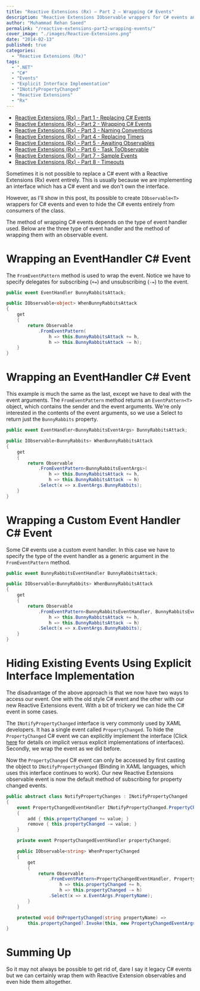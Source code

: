 ```yaml
---
title: "Reactive Extensions (Rx) – Part 2 – Wrapping C# Events"
description: "Reactive Extensions IObservable wrappers for C# events and hiding the C# events entirely from subscribers using explicit interface implementations."
author: "Muhammad Rehan Saeed"
permalink: "/reactive-extensions-part2-wrapping-events/"
cover_image: "./images/Reactive-Extensions.png"
date: "2014-02-13"
published: true
categories:
  - "Reactive Extensions (Rx)"
tags:
  - ".NET"
  - "C#"
  - "Events"
  - "Explicit Interface Implementation"
  - "INotifyPropertyChanged"
  - "Reactive Extensions"
  - "Rx"
---
```


- [Reactive Extensions (Rx) - Part 1 - Replacing C# Events](/reactive-extensions-part1-replacing-events/)
- [Reactive Extensions (Rx) - Part 2 - Wrapping C# Events](/reactive-extensions-part2-wrapping-events/)
- [Reactive Extensions (Rx) - Part 3 - Naming Conventions](/reactive-extensions-part3-naming-conventions/)
- [Reactive Extensions (Rx) - Part 4 - Replacing Timers](/reactive-extensions-part4-replacing-timers/)
- [Reactive Extensions (Rx) - Part 5 - Awaiting Observables](/reactive-extensions-part4-awaiting-observables/)
- [Reactive Extensions (Rx) - Part 6 - Task ToObservable](/reactive-extensions-part6-task-toobservable/)
- [Reactive Extensions (Rx) - Part 7 - Sample Events](/reactive-extensions-part7-sample-events/)
- [Reactive Extensions (Rx) - Part 8 - Timeouts](/reactive-extensions-rx-part-8-timeouts/)

Sometimes it is not possible to replace a C# event with a Reactive Extensions (Rx) event entirely. This is usually because we are implementing an interface which has a C# event and we don't own the interface.

However, as I'll show in this post, its possible to create `IObservable<T>` wrappers for C# events and even to hide the C# events entirely from consumers of the class.

The method of wrapping C# events depends on the type of event handler used. Below are the three type of event handler and the method of wrapping them with an observable event.

# Wrapping an EventHandler C# Event

The `FromEventPattern` method is used to wrap the event. Notice we have to specify delegates for subscribing (`+=`) and unsubscribing (`-=`) to the event.

```cs
public event EventHandler BunnyRabbitsAttack;

public IObservable<object> WhenBunnyRabbitsAttack
{
    get
    {
        return Observable
            .FromEventPattern(
                h => this.BunnyRabbitsAttack += h,
                h => this.BunnyRabbitsAttack -= h);
    }
}
```

# Wrapping an EventHandler<T> C# Event

This example is much the same as the last, except we have to deal with the event arguments. The `FromEventPattern` method returns an `EventPattern<T>` object, which contains the sender and the event arguments. We're only interested in the contents of the event arguments, so we use a Select to return just the `BunnyRabbits` property.

```cs
public event EventHandler<BunnyRabbitsEventArgs> BunnyRabbitsAttack;

public IObservable<BunnyRabbits> WhenBunnyRabbitsAttack
{
    get
    {
        return Observable
            .FromEventPattern<BunnyRabbitsEventArgs>(
                h => this.BunnyRabbitsAttack += h,
                h => this.BunnyRabbitsAttack -= h)
            .Select(x => x.EventArgs.BunnyRabbits);
    }
}
```

# Wrapping a Custom Event Handler C# Event

Some C# events use a custom event handler. In this case we have to specify the type of the event handler as a generic argument in the `FromEventPattern` method.

```cs
public event BunnyRabbitsEventHandler BunnyRabbitsAttack;

public IObservable<BunnyRabbits> WhenBunnyRabbitsAttack
{
    get
    {
        return Observable
            .FromEventPattern<BunnyRabbitsEventHandler, BunnyRabbitsEventArgs>(
                h => this.BunnyRabbitsAttack += h,
                h => this.BunnyRabbitsAttack -= h)
            .Select(x => x.EventArgs.BunnyRabbits);
    }
}
```

# Hiding Existing Events Using Explicit Interface Implementation

The disadvantage of the above approach is that we now have two ways to access our event. One with the old style C# event and the other with our new Reactive Extensions event. With a bit of trickery we can hide the C# event in some cases.

The `INotifyPropertyChanged` interface is very commonly used by XAML developers. It has a single event called `PropertyChanged`. To hide the `PropertyChanged` C# event we can explicitly implement the interface (Click [here](http://stackoverflow.com/questions/143405/c-sharp-interfaces-implicit-implementation-versus-explicit-implementation) for details on implicit versus explicit implementations of interfaces). Secondly, we wrap the event as we did before.

Now the `PropertyChanged` C# event can only be accessed by first casting the object to `INotifyPropertyChanged` (Binding in XAML languages, which uses this interface continues to work). Our new Reactive Extensions observable event is now the default method of subscribing for property changed events.

```cs
public abstract class NotifyPropertyChanges : INotifyPropertyChanged
{
    event PropertyChangedEventHandler INotifyPropertyChanged.PropertyChanged
    {
        add { this.propertyChanged += value; }
        remove { this.propertyChanged -= value; }
    }

    private event PropertyChangedEventHandler propertyChanged;

    public IObservable<string> WhenPropertyChanged
    {
        get
        {
            return Observable
                .FromEventPattern<PropertyChangedEventHandler, PropertyChangedEventArgs>(
                    h => this.propertyChanged += h,
                    h => this.propertyChanged -= h)
                .Select(x => x.EventArgs.PropertyName);
        }
    }

    protected void OnPropertyChanged(string propertyName) =>
        this.propertyChanged?.Invoke(this, new PropertyChangedEventArgs(propertyName));
}
```

# Summing Up

So it may not always be possible to get rid of, dare I say it legacy C# events but we can certainly wrap them with Reactive Extension observables and even hide them altogether.
